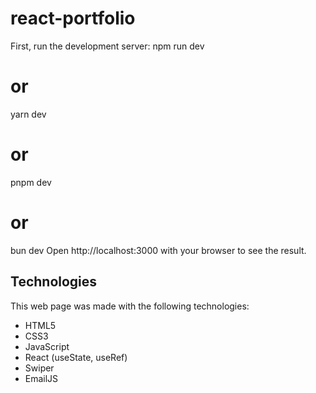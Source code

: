 # react-portfolio
First, run the development server:
npm run dev
# or
yarn dev
# or
pnpm dev
# or
bun dev
Open http://localhost:3000 with your browser to see the result.
## Technologies
This web page was made with the following technologies:
- HTML5
- CSS3
- JavaScript
- React (useState, useRef)
- Swiper
- EmailJS
